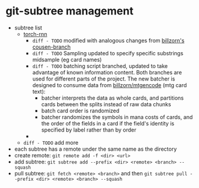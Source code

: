 
# git-subtree management
* subtree list
	* [torch-rnn](https://github.com/jcjohnson/torch-rnn.git)
	    * ```diff - TODO``` modified with analogous changes from [billzorn's cousen-branch](https://github.com/billzorn/mtg-rnn)
	    * ```diff - TODO``` Sampling updated to specify specific substrings midsample (eg card names)
	    * ```diff - TODO```  batching script branched, updated to take advantage of known information content. Both branches are used for different parts of the project. The new batcher is designed to consume data from [billzorn/mtgencode](https://github.com/billzorn/mtgencode) (mtg card text):
	        * batcher interprets the data as whole cards, and partitions cards between the splits instead of raw data chunks
	        * batch card order is randomized
	        * batcher randomizes the symbols in mana costs of cards, and the order of the fields in a card if the field's identity is specified by label rather than by order
	    * 
	* ```diff - TODO``` add more
* each subtree has a remote under the same name as the directory
* create remote: ```git remote add -f <dir> <url>```
* add subtree: ```git subtree add --prefix <dir> <remote> <branch> --squash```
* pull subtree: ```git fetch <remote> <branch>``` and then ```git subtree pull --prefix <dir> <remote> <branch> --squash```

